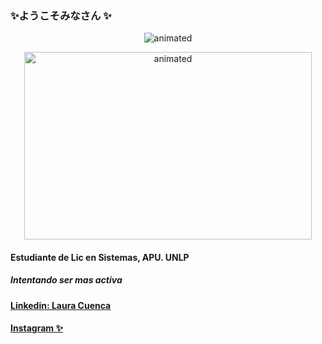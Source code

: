 ### ✨ようこそみなさん ✨

<p align="center">
  <img src="[sakura](https://user-images.githubusercontent.com/80906205/232525135-221335fe-396c-4a61-8e22-e775ef0e5285.gif)" alt="animated" />
</p>

<p align="center">
  <img width="460" height="300" src="[sakura](https://user-images.githubusercontent.com/80906205/232525135-221335fe-396c-4a61-8e22-e775ef0e5285.gif)" alt="animated">
</p>

#### Estudiante de Lic en Sistemas, APU. UNLP
##### Intentando ser mas activa

#### [Linkedin: Laura Cuenca](https://www.linkedin.com/in/laura-cuenca-/)
#### [Instagram ✨](https://www.instagram.com/laucuencaa/)
<!--
**LauraCuenca/LauraCuenca** is a ✨ _special_ ✨ repository because its `README.md` (this file) appears on your GitHub profile.

Here are some ideas to get you started:

- 🔭 I’m currently working on ...
- 🌱 I’m currently learning ...
- 👯 I’m looking to collaborate on ...
- 🤔 I’m looking for help with ...
- 💬 Ask me about ...
- 📫 How to reach me: ...
- 😄 Pronouns: ...
- ⚡ Fun fact: ...
-->
